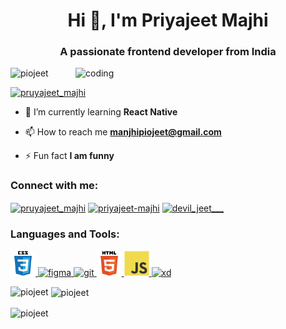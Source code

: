 
<h1 align="center">Hi 👋, I'm Priyajeet Majhi</h1>
<h3 align="center">A passionate frontend developer from India</h3>
<img align = "right" alt="coding" width="400" src="https://mycannabisaccountant.com/wp-content/uploads/2022/02/e87c5693979173.5e7f9c4d14e64.gif">

<p align="left"> <img src="https://komarev.com/ghpvc/?username=piojeet&label=Profile%20views&color=0e75b6&style=flat" alt="piojeet" /> </p>

<p align="left"> <a href="https://twitter.com/Priyajeet_Majhi" target="blank"><img src="https://img.shields.io/twitter/follow/pruyajeet_majhi?logo=twitter&style=for-the-badge" alt="pruyajeet_majhi" /></a> </p>

- 🌱 I’m currently learning **React Native**

- 📫 How to reach me **manjhipiojeet@gmail.com**

- ⚡ Fun fact **I am funny**

<h3 align="left">Connect with me:</h3>
<p align="left">
<a href="https://twitter.com/pruyajeet_majhi" target="blank"><img align="center" src="https://raw.githubusercontent.com/rahuldkjain/github-profile-readme-generator/master/src/images/icons/Social/twitter.svg" alt="pruyajeet_majhi" height="30" width="40" /></a>
<a href="https://linkedin.com/in/priyajeet-majhi" target="blank"><img align="center" src="https://raw.githubusercontent.com/rahuldkjain/github-profile-readme-generator/master/src/images/icons/Social/linked-in-alt.svg" alt="priyajeet-majhi" height="30" width="40" /></a>
<a href="https://instagram.com/devil_jeet___" target="blank"><img align="center" src="https://raw.githubusercontent.com/rahuldkjain/github-profile-readme-generator/master/src/images/icons/Social/instagram.svg" alt="devil_jeet___" height="30" width="40" /></a>
</p>

<h3 align="left">Languages and Tools:</h3>
<p align="left"> <a href="https://www.w3schools.com/css/" target="_blank" rel="noreferrer"> <img src="https://raw.githubusercontent.com/devicons/devicon/master/icons/css3/css3-original-wordmark.svg" alt="css3" width="40" height="40"/> </a> <a href="https://www.figma.com/" target="_blank" rel="noreferrer"> <img src="https://www.vectorlogo.zone/logos/figma/figma-icon.svg" alt="figma" width="40" height="40"/> </a> <a href="https://git-scm.com/" target="_blank" rel="noreferrer"> <img src="https://www.vectorlogo.zone/logos/git-scm/git-scm-icon.svg" alt="git" width="40" height="40"/> </a> <a href="https://www.w3.org/html/" target="_blank" rel="noreferrer"> <img src="https://raw.githubusercontent.com/devicons/devicon/master/icons/html5/html5-original-wordmark.svg" alt="html5" width="40" height="40"/> </a> <a href="https://developer.mozilla.org/en-US/docs/Web/JavaScript" target="_blank" rel="noreferrer"> <img src="https://raw.githubusercontent.com/devicons/devicon/master/icons/javascript/javascript-original.svg" alt="javascript" width="40" height="40"/> </a> <a href="https://www.adobe.com/products/xd.html" target="_blank" rel="noreferrer"> <img src="https://cdn.worldvectorlogo.com/logos/adobe-xd.svg" alt="xd" width="40" height="40"/> </a> </p>

<p><img align="left" src="https://github-readme-stats.vercel.app/api/top-langs?username=piojeet&show_icons=true&locale=en&layout=compact" alt="piojeet" /></p>

<p>&nbsp;<img align="center" src="https://github-readme-stats.vercel.app/api?username=piojeet&show_icons=true&locale=en" alt="piojeet" /></p>

<p><img align="center" src="https://github-readme-streak-stats.herokuapp.com/?user=piojeet&" alt="piojeet" /></p>
